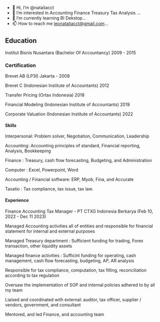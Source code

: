 - 👋 Hi, I’m @nataliacct
- 👀 I’m interested in Accounting Finance Treasury Tax Analysis  ...
- 🌱 I’m currently learning BI Dekstop...
- 📫 How to reach me leonataliacct@gmail.com...



## Education 
Institut Bisnis Nusantara  (Bachelor Of Accountancy)
2009 - 2015


### Certification 
Brevet AB (LP3I) Jakarta - 2008

Brevet C (Indonesian Institute of Accountants) 2012

Transfer Pricing (Ortax Indonesia) 2018

Financial Modeling (Indonesian Institute of Accountants) 2019

Corporate Valuation (Indonesian Institute of Accountants) 2022



#### Skills 
Interpersonal: Problem solver, Negotiation, Communication, Leadership 

Accounting: Accounting principles of standard, Financial reporting, Analysis, Bookkeeping

Finance : Treasury, cash flow forecasting, Budgeting, and Administration

Computer : Excel, Powerpoint, Word 

Accounting / Financial software: ERP, Myob, Fina, and Accurate 

Taxatio : Tax compliance, tax issue, tax law. 




#### Experience 

Finance Accounting Tax Manager - PT CTXG Indonesia Berkarya (Feb 10, 2022 - Dec 11 2023)

Managed Accounting activities all of entities and responsible for financial statement for internal and external purposes  

Managed Treasury department : Sufficient funding for trading, Forex transaction, other liquidity assets 

Managed finance activities : Sufficint funding for operating, cash management, cash flow forecasting, budgeting, AP, AR analysis  

Responsible for tax compliance, computation, tax filling, reconciliation according to tax regulation 

Oversaw the implementation of SOP and internal policies adhered to by all my team 

Liaised and coordinated with external: auditor, tax officer, supplier / vendors, government, and consultant 

Mentored, and led Finance, and accounting team 


 



